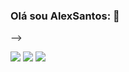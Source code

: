 ### Olá sou AlexSantos: 👋


-->

<img src="https://img.shields.io/badge/YouTube-FF0000?style=for-the-badge&logo=youtube&logoColor=white">
<img src="https://img.shields.io/badge/Gmail-D14836?style=for-the-badge&logo=gmail&logoColor=white">
<img src="https://github-readme-stats.vercel.app/api?username=alless2024&hide=contribs,prs">
<img href="linkedin.com/in/alex-santos-3119331a6">
